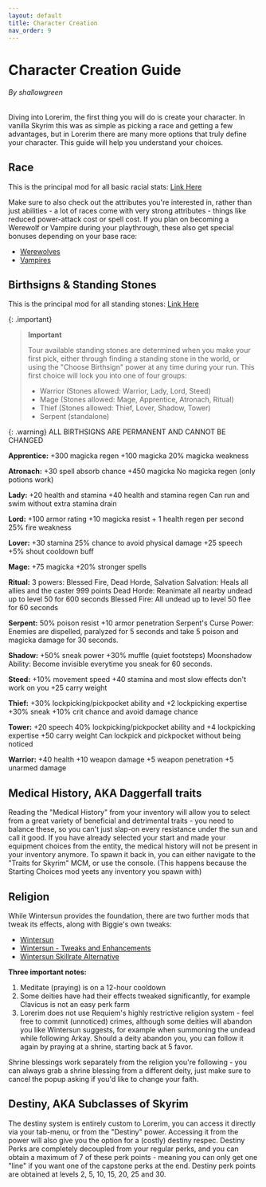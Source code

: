 ```yaml
---
layout: default
title: Character Creation
nav_order: 9
---
```


# Character Creation Guide
###### By shallowgreen

Diving into Lorerim, the first thing you will do is create your character. 
In vanilla Skyrim this was as simple as picking a race and getting a few advantages, but in Lorerim there are many more options that truly define your character. This guide will help you understand your choices.

## Race

This is the principal mod for all basic racial stats: [Link Here](https://www.nexusmods.com/skyrimspecialedition/articles/6669)

Make sure to also check out the attributes you're interested in, rather than just abilities - a lot of races come with very strong attributes - things like reduced power-attack cost or spell cost. 
If you plan on becoming a Werewolf or Vampire during your playthrough, these also get special bonuses depending on your base race:
- [Werewolves](https://www.nexusmods.com/skyrimspecialedition/mods/31245)
- [Vampires](https://www.nexusmods.com/skyrimspecialedition/mods/42408)

## Birthsigns & Standing Stones
This is the principal mod for all standing stones: [Link Here](https://www.nexusmods.com/skyrimspecialedition/articles/6668)

{: .important}
>**Important**
>
>Tour available standing stones are determined when you make your first pick, either through finding a standing stone in the world, or using the "Choose Birthsign" power at any time during your run. 
>This first choice will lock you into one of four groups:
>- Warrior (Stones allowed: Warrior, Lady, Lord, Steed)
>- Mage (Stones allowed: Mage, Apprentice, Atronach, Ritual)
>- Thief (Stones allowed: Thief, Lover, Shadow, Tower)
>- Serpent (standalone)

{: .warning}
ALL BIRTHSIGNS ARE PERMANENT AND CANNOT BE CHANGED

**Apprentice:**
+300 magicka regen
+100 magicka
20% magicka weakness

**Atronach:**
+30 spell absorb chance
+450 magicka
No magicka regen (only potions work)

**Lady:**
+20 health and stamina
+40 health and stamina regen
Can run and swim without extra stamina drain

**Lord:**
+100 armor rating
+10 magicka resist + 1 health regen per second
25% fire weakness

**Lover:**
+30 stamina
25% chance to avoid physical damage
+25 speech
+5% shout cooldown buff

**Mage:**
+75 magicka
+20% stronger spells

**Ritual:**
3 powers: Blessed Fire, Dead Horde, Salvation
Salvation: Heals all allies and the caster 999 points
Dead Horde: Reanimate all nearby undead up to level 50 for 600 seconds
Blessed Fire: All undead up to level 50 flee for 60 seconds

**Serpent:**
50% poison resist
+10 armor penetration
Serpent's Curse Power: Enemies are dispelled, paralyzed for 5 seconds and take 5 poison and magicka damage for 30 seconds. 

**Shadow:**
+50% sneak power
+30% muffle (quiet footsteps)
Moonshadow Ability: Become invisible everytime you sneak for 60 seconds.

**Steed:**
+10% movement speed
+40 stamina and most slow effects don't work on you
+25 carry weight

**Thief:**
+30% lockpicking/pickpocket ability and +2 lockpicking expertise
+30% sneak
+10% crit chance and avoid damage chance

**Tower:**
+20 speech
40% lockpicking/pickpocket ability and +4 lockpicking expertise
+50 carry weight
Can lockpick and pickpocket without being noticed

**Warrior:**
+40 health
+10 weapon damage
+5 weapon penetration
+5 unarmed damage

## Medical History, AKA Daggerfall traits
Reading the "Medical History" from your inventory will allow you to select from a great variety of beneficial and detrimental traits - you need to balance these, so you can't just slap-on every resistance under the sun and call it good. 
If you have already selected your start and made your equipment choices from the entity, the medical history will not be present in your inventory anymore. To spawn it back in, you can either navigate to the "Traits for Skyrim" MCM, or use the console. 
(This happens because the Starting Choices mod yeets any inventory you spawn with)

## Religion
While Wintersun provides the foundation, there are two further mods that tweak its effects, along with Biggie's own tweaks:
- [Wintersun](https://www.nexusmods.com/skyrimspecialedition/mods/22506)
- [Wintersun - Tweaks and Enhancements](https://www.nexusmods.com/skyrimspecialedition/mods/107675)
- [Wintersun Skillrate Alternative](https://www.nexusmods.com/skyrimspecialedition/mods/60409)

**Three important notes:** 
1. Meditate (praying) is on a 12-hour cooldown
2. Some deities have had their effects tweaked significantly, for example Clavicus is not an easy perk farm
3. Lorerim does not use Requiem's highly restrictive religion system - feel free to commit (unnoticed) crimes, although some deities will abandon you like Wintersun suggests, for example when summoning the undead while following Arkay.
Should a deity abandon you, you can follow it again by praying at a shrine, starting back at 5 favor.

Shrine blessings work separately from the religion you're following - you can always grab a shrine blessing from a different deity, just make sure to cancel the popup asking if you'd like to change your faith.

## Destiny, AKA Subclasses of Skyrim
The destiny system is entirely custom to Lorerim, you can access it directly via your tab-menu, or from the "Destiny" power.  Accessing it from the power will also give you the option for a (costly) destiny respec. 
Destiny Perks are completely decoupled from your regular perks, and you can obtain a maximum of 7 of these perk points - meaning you can only get one "line" if you want one of the capstone perks at the end. 
Destiny perk points are obtained at levels 2, 5, 10, 15, 20, 25 and 30. 